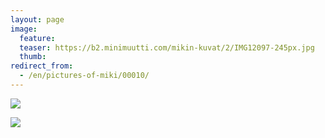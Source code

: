 ```yaml
---
layout: page
image:
  feature:
  teaser: https://b2.minimuutti.com/mikin-kuvat/2/IMG12097-245px.jpg
  thumb:
redirect_from:
  - /en/pictures-of-miki/00010/
---
```


![](https://b2.minimuutti.com/mikin-kuvat/2/IMG12096-800px.jpg)

![](https://b2.minimuutti.com/mikin-kuvat/2/IMG12097-800px.jpg)
